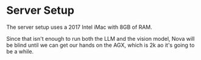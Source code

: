 # Server Setup

The server setup uses a 2017 Intel iMac with 8GB of RAM.

Since that isn't enough to run both the LLM and the vision model, Nova will be blind until we can get our hands on the AGX, which is 2k ao it's going to be a while.